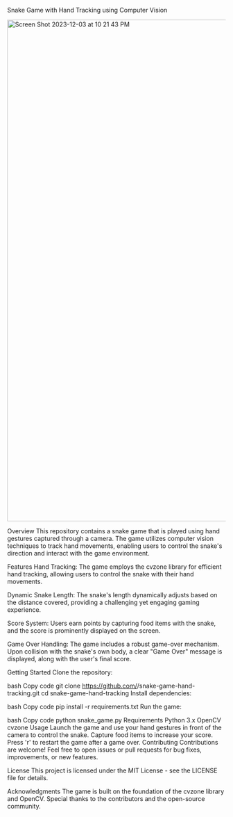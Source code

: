 Snake Game with Hand Tracking using Computer Vision

<img width="1154" alt="Screen Shot 2023-12-03 at 10 21 43 PM" src="https://github.com/AYoussef00/SNACK-GAME-Computer-Vision/assets/33284639/69a482c3-6f70-4da5-91f3-cc01a1c50e67">



Overview
This repository contains a snake game that is played using hand gestures captured through a camera. The game utilizes computer vision techniques to track hand movements, enabling users to control the snake's direction and interact with the game environment.

Features
Hand Tracking: The game employs the cvzone library for efficient hand tracking, allowing users to control the snake with their hand movements.

Dynamic Snake Length: The snake's length dynamically adjusts based on the distance covered, providing a challenging yet engaging gaming experience.

Score System: Users earn points by capturing food items with the snake, and the score is prominently displayed on the screen.

Game Over Handling: The game includes a robust game-over mechanism. Upon collision with the snake's own body, a clear "Game Over" message is displayed, along with the user's final score.

Getting Started
Clone the repository:

bash
Copy code
git clone https://github.com/<your-username>/snake-game-hand-tracking.git
cd snake-game-hand-tracking
Install dependencies:

bash
Copy code
pip install -r requirements.txt
Run the game:

bash
Copy code
python snake_game.py
Requirements
Python 3.x
OpenCV
cvzone
Usage
Launch the game and use your hand gestures in front of the camera to control the snake.
Capture food items to increase your score.
Press 'r' to restart the game after a game over.
Contributing
Contributions are welcome! Feel free to open issues or pull requests for bug fixes, improvements, or new features.

License
This project is licensed under the MIT License - see the LICENSE file for details.

Acknowledgments
The game is built on the foundation of the cvzone library and OpenCV.
Special thanks to the contributors and the open-source community.
